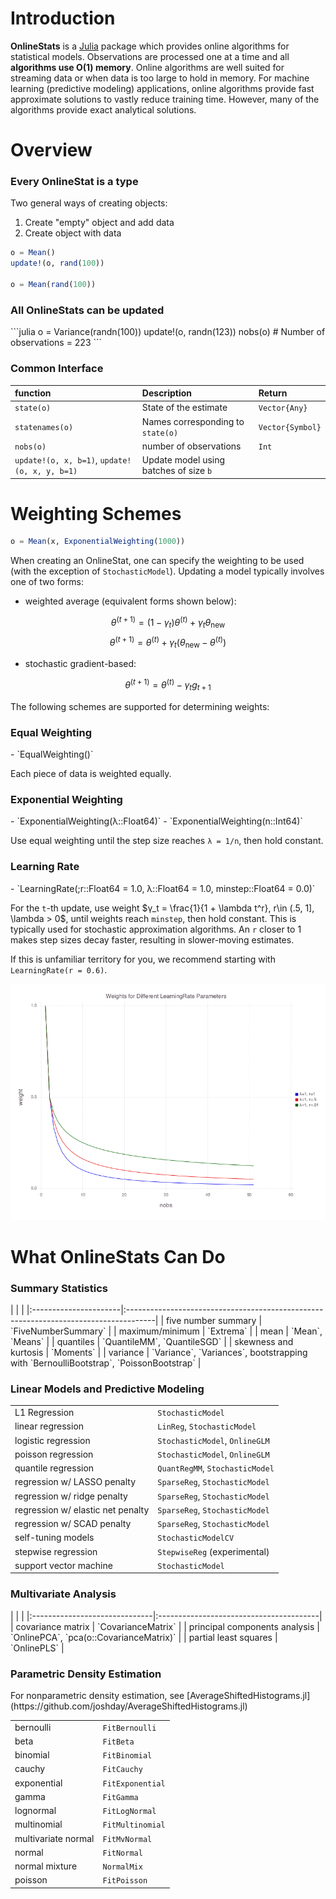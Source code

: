 # Introduction

**OnlineStats** is a [Julia](http://julialang.org) package which provides online algorithms for statistical models.  Observations are processed one at a time and all **algorithms use O(1) memory**.  Online algorithms are well suited for streaming data or when data is too large to hold in memory.  For machine learning (predictive modeling) applications, online algorithms provide fast approximate solutions to vastly reduce training time.  However, many of the algorithms provide exact analytical solutions.

# Overview

<h3>Every OnlineStat is a type</h3>

Two general ways of creating objects:    

1. Create "empty" object and add data
1. Create object with data

```julia
o = Mean()
update!(o, rand(100))

o = Mean(rand(100))
```

<h3>All OnlineStats can be updated</h3>
```julia
o = Variance(randn(100))
update!(o, randn(123))
nobs(o)  # Number of observations = 223
```


<h3>Common Interface</h3>


| function                                      | Description                            | Return           |
|:----------------------------------------------|:---------------------------------------|:-----------------|
| `state(o)`                                    | State of the estimate                  | `Vector{Any}`    |
| `statenames(o)`                               | Names corresponding to `state(o)`      | `Vector{Symbol}` |
| `nobs(o)`                                     | number of observations                 | `Int`            |
| `update!(o, x, b=1)`, `update!(o, x, y, b=1)` | Update model using batches of size `b` |                  |


# Weighting Schemes
```julia
o = Mean(x, ExponentialWeighting(1000))
```

When creating an OnlineStat, one can specify the weighting to be used (with the exception of `StochasticModel`).  Updating a model typically involves one of two forms:

- weighted average (equivalent forms shown below):

$$\theta^{(t+1)} = (1 - \gamma_t)\theta^{(t)} + \gamma_t \theta_{\text{new}}$$
$$\theta^{(t+1)} = \theta^{(t)} + \gamma_t(\theta_{\text{new}} - \theta^{(t)})$$

- stochastic gradient-based:  

$$\theta^{(t+1)} = \theta^{(t)} - \gamma_t g_{t+1}$$

The following schemes are supported for determining weights:

<h3>Equal Weighting</h3>
- `EqualWeighting()`

Each piece of data is weighted equally.

<h3>Exponential Weighting</h3>
- `ExponentialWeighting(λ::Float64)`
- `ExponentialWeighting(n::Int64)`

Use equal weighting until the step size reaches `λ = 1/n`, then hold constant.

<h3>Learning Rate</h3>
- `LearningRate(;r::Float64 = 1.0, λ::Float64 = 1.0, minstep::Float64 = 0.0)`

For the `t`-th update, use weight $γ_t = \frac{1}{1 + \lambda t^r}, r\in (.5, 1], \lambda > 0$, until weights reach `minstep`, then hold constant.  This is typically used for stochastic approximation algorithms.  An `r` closer to 1 makes step sizes decay faster, resulting in slower-moving estimates.

If this is unfamiliar territory for you, we recommend starting with `LearningRate(r = 0.6)`.


![](images/learningrate_rs.png)

# What OnlineStats Can Do

<h3> Summary Statistics </h3>
|                       |                                                                                      |
|:----------------------|:-------------------------------------------------------------------------------------|
| five number summary   | `FiveNumberSummary`                                                                  |
| maximum/minimum       | `Extrema`                                                                            |
| mean                  | `Mean`, `Means`                                                                      |
| quantiles             | `QuantileMM`, `QuantileSGD`                                                          |
| skewness and kurtosis | `Moments`                                                                            |
| variance              | `Variance`, `Variances`, bootstrapping with `BernoulliBootstrap`, `PoissonBootstrap` |


<h3> Linear Models and Predictive Modeling </h3>

|                                   |                                 |
|:----------------------------------|:--------------------------------|
| L1 Regression                     | `StochasticModel`               |
| linear regression                 | `LinReg`, `StochasticModel`     |
| logistic regression               | `StochasticModel`, `OnlineGLM`  |
| poisson regression                | `StochasticModel`, `OnlineGLM`  |
| quantile regression               | `QuantRegMM`, `StochasticModel` |
| regression w/ LASSO penalty       | `SparseReg`, `StochasticModel`  |
| regression w/ ridge penalty       | `SparseReg`, `StochasticModel`  |
| regression w/ elastic net penalty | `SparseReg`, `StochasticModel`  |
| regression w/ SCAD penalty        | `SparseReg`, `StochasticModel`  |
| self-tuning models                | `StochasticModelCV`             |
| stepwise regression               | `StepwiseReg` (experimental)    |
| support vector machine            | `StochasticModel`               |


<h3> Multivariate Analysis </h3>
|                               |                                         |
|:------------------------------|:----------------------------------------|
| covariance matrix             | `CovarianceMatrix`                      |
| principal components analysis | `OnlinePCA`, `pca(o::CovarianceMatrix)` |
| partial least squares         | `OnlinePLS`                             |


<h3> Parametric Density Estimation </h3>
For nonparametric density estimation, see [AverageShiftedHistograms.jl](https://github.com/joshday/AverageShiftedHistograms.jl)

|                     |                  |
|:--------------------|:-----------------|
| bernoulli           | `FitBernoulli`   |
| beta                | `FitBeta`        |
| binomial            | `FitBinomial`    |
| cauchy              | `FitCauchy`      |
| exponential         | `FitExponential` |
| gamma               | `FitGamma`       |
| lognormal           | `FitLogNormal`   |
| multinomial         | `FitMultinomial` |
| multivariate normal | `FitMvNormal`    |
| normal              | `FitNormal`      |
| normal mixture      | `NormalMix`      |
| poisson             | `FitPoisson`     |
